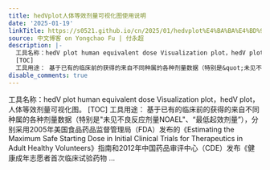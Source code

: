 ```yaml
---
title: hedVplot人体等效剂量可视化图使用说明
date: '2025-01-19'
linkTitle: https://s0521.github.io/cn/2025/01/hedvplot%E4%BA%BA%E4%BD%93%E7%AD%89%E6%95%88%E5%89%82%E9%87%8F%E5%8F%AF%E8%A7%86%E5%8C%96%E5%9B%BE%E4%BD%BF%E7%94%A8%E8%AF%B4%E6%98%8E/
source: 中文博客 on Yongchao Fu | 付永超
description: |-
  工具名称：hedV plot human equivalent dose Visualization plot，hedV plot，人体等效剂量可视化图。
  [TOC]
  工具用途： 基于已有的临床前的获得的来自不同种属的各种剂量数据（特别是&quot;未见不良反应剂量NOAEL&quot;、&ldquo;最低起效剂量&rdquo;），分别采用2005年美国食品药品监督管理局（FDA）发布的《Estimating the Maximum Safe Starting Dose in Initial Clinical Trials for Therapeutics in Adult Healthy Volunteers》指南和2012年中国药品审评中心（CDE）发布《健康成年志愿者首次临床试验药物 ...
disable_comments: true
---
```

工具名称：hedV plot human equivalent dose Visualization plot，hedV plot，人体等效剂量可视化图。
[TOC]
工具用途： 基于已有的临床前的获得的来自不同种属的各种剂量数据（特别是&quot;未见不良反应剂量NOAEL&quot;、&ldquo;最低起效剂量&rdquo;），分别采用2005年美国食品药品监督管理局（FDA）发布的《Estimating the Maximum Safe Starting Dose in Initial Clinical Trials for Therapeutics in Adult Healthy Volunteers》指南和2012年中国药品审评中心（CDE）发布《健康成年志愿者首次临床试验药物 ...